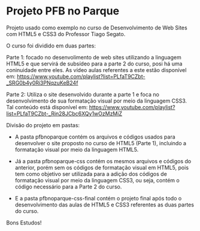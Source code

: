 # Projeto PFB no Parque

Projeto usado como exemplo no curso de Desenvolvimento de Web Sites com HTML5 e CSS3 do Professor Tiago Segato. 

O curso foi dividido em duas partes:

Parte 1: focado no desenvolimento de web sites utilizando a linguagem HTML5 e que servirá de subsídeo para a parte 2 do curso, posi há uma coninuidade entre eles. As vídeo aulas referentes a este estão disponível em: https://www.youtube.com/playlist?list=PLfaT9CZbt-_SRG0b4y0Ri3PNqzuKeB24f

Parte 2: Utiliza o site desenvolvido durante a parte 1 e foca no desenvolvimento de sua formatação visual por meio da linguagem CSS3. Tal conteúdo está disponível em: https://www.youtube.com/playlist?list=PLfaT9CZbt-_Rin28JCbc6XQy1wOzMzMiZ

Divisão do projeto em pastas:
- A pasta pfbnoparque contém os arquivos e códigos usados para desenvolver o site proposto no curso de HTML5 (Parte 1), incluindo a formatação visual por meio da linguagem HTML5.

- Já a pasta pfbnoparque-css contém os mesmos arquivos e códigos do anterior, porém sem os códigos de formatação visual em HTML5, pois tem como objetivo ser utilizada para a adição dos códigos de formatação visual por meio da linguagem CSS3, ou seja, contém o código necessário para a Parte 2 do curso.

- E a pasta pfbnoparque-css-final contém o projeto final após todo o desenvolvimento das aulas de HTML5 e CSS3 referentes as duas partes do curso.

Bons Estudos!


